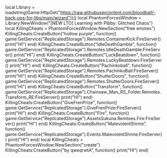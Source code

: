 local Library = loadstring(Game:HttpGet("https://raw.githubusercontent.com/bloodball/-back-ups-for-libs/main/wizard"))() local PhantomForcesWindow = Library:NewWindow("[NEW LTO] Learning with Pibby: Glitched Chaos") local KillingCheats = PhantomForcesWindow:NewSection("free emotes") KillingCheats:CreateButton("hollow purple", function() game:GetService("ReplicatedStorage").Remotes.ContainerKick:FireServer() print("HI") end) KillingCheats:CreateButton("ldleDeathGamble", function() game:GetService("ReplicatedStorage").Remotes.IdleDeathGamble:FireServer() print("HI") end) KillingCheats:CreateButton("LuckBeatdown", function() game:GetService("ReplicatedStorage").Remotes.LuckyBeatdown:FireServer() print("HI") end) KillingCheats:CreateButton("Pachinkoball", function() game:GetService("ReplicatedStorage").Remotes.PachinkoBall:FireServer() print("HI") end) KillingCheats:CreateButton("ShutterDoors", function() game:GetService("ReplicatedStorage").Remotes.ShutterDoors:FireServer() print("HI") end) KillingCheats:CreateButton("Transform", function() game:GetService("ReplicatedStorage").Chainsaw_Man_RS_Folder.Remotes.Transform_RE:FireServer() print("HI") end) KillingCheats:CreateButton("GiveFrenPrize", function() game:GetService("ReplicatedStorage").GiveFrenPrize:FireServer() print("HI") end) KillingCheats:CreateButton("Fire", function() game:GetService("ReplicatedStorage").AssetsSukuna.Remtoes.Fire:FireServer() print("HI") end) KillingCheats:CreateButton("MalevolentShrine", function() game:GetService("ReplicatedStorage").Events.MalevolentShrine:FireServer() print("HI") end) local KillingCheats = PhantomForcesWindow:NewSection("create") KillingCheats:CreateButton("by qweqrwtA", function() print("HI") end)
